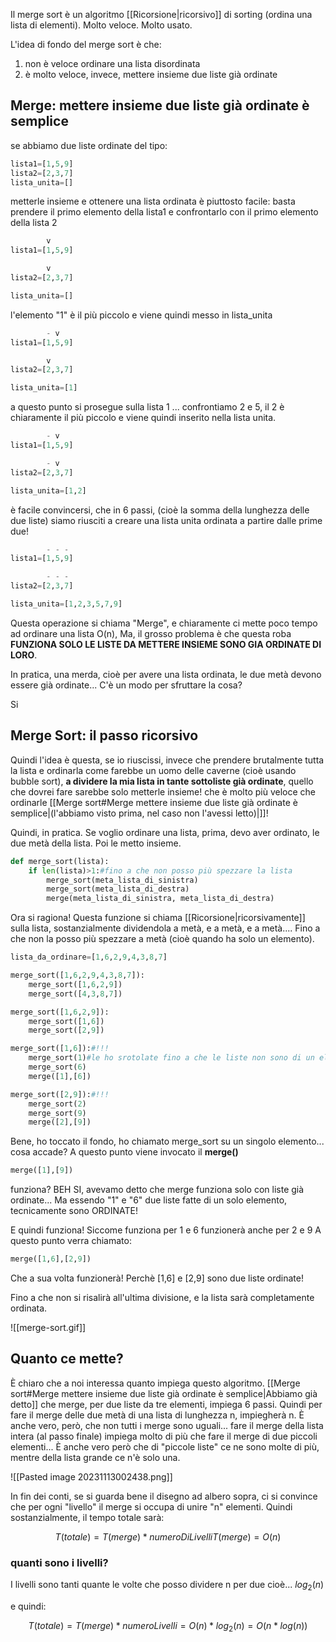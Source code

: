 Il merge sort è un algoritmo [[Ricorsione|ricorsivo]] di sorting (ordina una lista di elementi).
Molto veloce.
Molto usato.

L'idea di fondo del merge sort è che:
1. non è veloce ordinare una lista disordinata
2. è molto veloce, invece, mettere insieme due liste già ordinate

## Merge: mettere insieme due liste già ordinate è semplice

se abbiamo due liste ordinate del tipo:

```python
lista1=[1,5,9]
lista2=[2,3,7]
lista_unita=[]
```

metterle insieme e ottenere una lista ordinata è piuttosto facile: basta prendere il primo elemento della lista1 e confrontarlo con il primo elemento della lista 2

```python
        v 
lista1=[1,5,9]

        v 
lista2=[2,3,7]

lista_unita=[]
```

l'elemento "1" è il più piccolo e viene quindi messo in lista_unita

```python
        - v
lista1=[1,5,9]

        v 
lista2=[2,3,7]

lista_unita=[1]
```
a questo punto si prosegue sulla lista 1 ... confrontiamo 2 e 5, il 2 è chiaramente il più piccolo e viene quindi inserito nella lista unita.

```python
        - v
lista1=[1,5,9]

        - v 
lista2=[2,3,7]

lista_unita=[1,2]
```

è facile convincersi, che in 6 passi, (cioè la somma della lunghezza delle due liste) siamo riusciti a creare una lista unita ordinata a partire dalle prime due!

```python
        - - -
lista1=[1,5,9] 

        - - -           
lista2=[2,3,7] 

lista_unita=[1,2,3,5,7,9]
```

Questa operazione si chiama "Merge", e chiaramente ci mette poco tempo ad ordinare una lista O(n), Ma, il grosso problema è che questa roba **FUNZIONA SOLO LE LISTE DA METTERE INSIEME SONO GIA ORDINATE DI LORO**.

In pratica, una merda, cioè per avere una lista ordinata, le due metà devono essere già ordinate... C'è un modo per sfruttare la cosa?

Si

## Merge Sort: il passo ricorsivo

Quindi l'idea è questa, se io riuscissi, invece che prendere brutalmente tutta la lista e ordinarla come farebbe un uomo delle caverne (cioè usando bubble sort), **a dividere la mia lista in tante sottoliste già ordinate**, quello che dovrei fare sarebbe solo metterle insieme! che è molto più veloce che ordinarle [[Merge sort#Merge mettere insieme due liste già ordinate è semplice|(l'abbiamo visto prima, nel caso non l'avessi letto)|]]!

Quindi, in pratica. Se voglio ordinare una lista, prima, devo aver ordinato, le due metà della lista. Poi le metto insieme.

```python
def merge_sort(lista):
	if len(lista)>1:#fino a che non posso più spezzare la lista
		merge_sort(meta_lista_di_sinistra)
		merge_sort(meta_lista_di_destra)
		merge(meta_lista_di_sinistra, meta_lista_di_destra)
```

Ora si ragiona! Questa funzione si chiama [[Ricorsione|ricorsivamente]] sulla lista, sostanzialmente dividendola a metà, e a metà, e a metà.... Fino a che non la posso più spezzare a metà (cioè quando ha solo un elemento).

```python
lista_da_ordinare=[1,6,2,9,4,3,8,7]

merge_sort([1,6,2,9,4,3,8,7]):
	merge_sort([1,6,2,9])
	merge_sort([4,3,8,7])

merge_sort([1,6,2,9]):
	merge_sort([1,6])
	merge_sort([2,9])

merge_sort([1,6]):#!!!
	merge_sort(1)#le ho srotolate fino a che le liste non sono di un elemento
	merge_sort(6)
	merge([1],[6])

merge_sort([2,9]):#!!!
	merge_sort(2)
	merge_sort(9)
	merge([2],[9])
```

Bene, ho toccato il fondo, ho chiamato merge_sort su un singolo elemento... cosa accade?
A questo punto viene invocato il **merge()**

```python
merge([1],[9])
```
funziona? BEH SI, avevamo detto che merge funziona solo con liste già ordinate... Ma essendo "1" e "6" due liste fatte di un solo elemento, tecnicamente sono ORDINATE!

E quindi funziona! Siccome funziona per 1 e 6 funzionerà anche per 2 e 9
A questo punto verra chiamato:

```python
merge([1,6],[2,9])
```
Che a sua volta funzionerà! Perchè [1,6] e [2,9] sono due liste ordinate!

Fino a che non si risalirà all'ultima divisione, e la lista sarà completamente ordinata.


![[merge-sort.gif]]

## Quanto ce mette?

È chiaro che a noi interessa quanto impiega questo algoritmo.
[[Merge sort#Merge mettere insieme due liste già ordinate è semplice|Abbiamo già detto]] che merge, per due liste da tre elementi, impiega 6 passi.
Quindi per fare il merge delle due metà di una lista di lunghezza n, impiegherà n.
È anche vero, però, che non tutti i merge sono uguali... fare il merge della lista intera (al passo finale) impiega molto di più che fare il merge di due piccoli elementi... È anche vero però che di "piccole liste" ce ne sono molte di più, mentre della lista grande ce n'è solo una.

![[Pasted image 20231113002438.png]]

In fin dei conti, se si guarda bene il disegno ad albero sopra, ci si convince che per ogni "livello" il merge si occupa di unire "n" elementi.
Quindi sostanzialmente, il tempo totale sarà:

$$
T(totale) = T(merge) * numeroDiLivelli
T(merge)=O(n)
$$
### quanti sono i livelli?

I livelli sono tanti quante le volte che posso dividere n per due cioè...  $log_2(n)$ 

e quindi:

$$
 T(totale) = T(merge ) * numero Livelli = O(n) * log_2(n) = O(n * log(n)) 
$$
